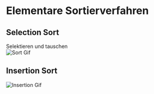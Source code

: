 # Elementare Sortierverfahren
## Selection Sort
Selektieren und tauschen  <br>
![Sort Gif](https://th.bing.com/th/id/R.1f66c277a7a820e3492149c6e499bdb1?rik=%2bmoXmDuAcYgtQQ&riu=http%3a%2f%2fpiratelearner.com%2fstatic%2fmedia%2fimages%2fadmin%2f2015%2f10%2f13%2fselection.gif&ehk=Htfp1HLTiCrFGkYf4E3f24eK8NBBLRqcan9EWuhND30%3d&risl=&pid=ImgRaw&r=0)


## Insertion Sort

![Insertion Gif](https://piratelearner.com/static/media/images/admin/2015/10/14/insertion.gif)